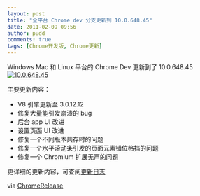 ```yaml
---
layout: post
title: "全平台 Chrome dev 分支更新到 10.0.648.45"
date: 2011-02-09 09:56
author: pudd
comments: true
tags: [Chrome开发版, Chrome更新]
---
```

Windows Mac 和 Linux 平台的 Chrome Dev 更新到了 10.0.648.45
<a href="http://img.chromi.org/2011/02/无标题.png">![](http://img.chromi.org/2011/02/无标题.png "10.0.648.45")</a>

主要更新内容：



*   V8 引擎更新至 3.0.12.12
*   修复大量能引发崩溃的 bug
*   后台 app UI 改进
*   设置页面 UI 改进
*   修复一个不同版本共存时的问题
*   修复一个水平滚动条引发的页面元素错位格挡的问题
*   修复一个 Chromium 扩展无声的问题

更详细的更新内容，可查阅[更新日志](http://build.chromium.org/buildbot/perf/dashboard/ui/changelog.html?url=/branches/648/src&range=74092:73584&mode=html)

via [ChromeRelease](http://googlechromereleases.blogspot.com/2011/02/dev-channel-update_08.html?utm_source=rss&utm_medium=twitter&utm_term=google+chrome+releases+dev)

